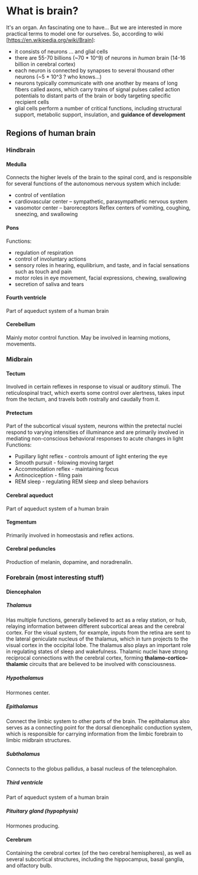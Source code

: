 # What is brain?
It's an organ. An fascinating one to have...
But we are interested in more practical terms to model one for ourselves. So, according to wiki [https://en.wikipedia.org/wiki/Brain]:
* it consists of neurons ... and glial cells
* there are 55-70 billions (~70 * 10^9) of neurons in _human_ brain (14-16 billion in cerebral cortex)
* each neuron is connected by synapses to several thousand other neurons (~5 * 10^3 ? who knows...)
* neurons typically communicate with one another by means of long fibers called axons, which carry trains of signal pulses called action potentials to distant parts of the brain or body targeting specific recipient cells
* glial cells perform a number of critical functions, including structural support, metabolic support, insulation, and **guidance of development**

## Regions of human brain

### Hindbrain
#### Medulla
Connects the higher levels of the brain to the spinal cord, and is responsible for several functions of the autonomous nervous system which include:
* control of ventilation
* cardiovascular center – sympathetic, parasympathetic nervous system
* vasomotor center – baroreceptors
Reflex centers of vomiting, coughing, sneezing, and swallowing
#### Pons
Functions:
* regulation of respiration
* control of involuntary actions
* sensory roles in hearing, equilibrium, and taste, and in facial sensations such as touch and pain
* motor roles in eye movement, facial expressions, chewing, swallowing
* secretion of saliva and tears
#### Fourth ventricle
Part of aqueduct system of a human brain
#### Cerebellum
Mainly motor control function. May be involved in learning motions, movements.

### Midbrain
#### Tectum
Involved in certain reflexes in response to visual or auditory stimuli. The reticulospinal tract, which exerts some control over alertness, takes input from the tectum, and travels both rostrally and caudally from it.
#### Pretectum
Part of the subcortical visual system, neurons within the pretectal nuclei respond to varying intensities of illuminance and are primarily involved in mediating non-conscious behavioral responses to acute changes in light
Functions: 
* Pupillary light reflex - controls amount of light entering the eye
* Smooth pursuit - folowing moving target
* Accommodation reflex - maintaining focus
* Antinociception - filing pain
* REM sleep - regulating REM sleep and sleep behaviors
#### Cerebral aqueduct
Part of aqueduct system of a human brain
#### Tegmentum
Primarily involved in homeostasis and reflex actions.
#### Cerebral peduncles
Production of melanin, dopamine, and noradrenalin.

### Forebrain (most interesting stuff)

#### Diencephalon
##### Thalamus
Has multiple functions, generally believed to act as a relay station, or hub, relaying information between different subcortical areas and the cerebral cortex.
For the visual system, for example, inputs from the retina are sent to the lateral geniculate nucleus of the thalamus, which in turn projects to the visual cortex in the occipital lobe.
The thalamus also plays an important role in regulating states of sleep and wakefulness.
Thalamic nuclei have strong reciprocal connections with the cerebral cortex, forming **thalamo-cortico-thalamic** circuits that are believed to be involved with consciousness.
##### Hypothalamus
Hormones center.
##### Epithalamus
Connect the limbic system to other parts of the brain. The epithalamus also serves as a connecting point for the dorsal diencephalic conduction system, which is responsible for carrying information from the limbic forebrain to limbic midbrain structures.
##### Subthalamus
Connects to the globus pallidus, a basal nucleus of the telencephalon.
##### Third ventricle
Part of aqueduct system of a human brain
##### Pituitary gland (hypophysis)
Hormones producing.

#### Cerebrum
Containing the cerebral cortex (of the two cerebral hemispheres), as well as several subcortical structures, including the hippocampus, basal ganglia, and olfactory bulb. 
